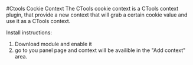 
#Ctools Cockie Context
The CTools cookie context is a CTools context plugin,
that provide a new context that will grab a certain cookie value and
use it as a CTools context.

Install instructions:  

1.  Download module and enable it
2. go to you panel page and context will be availible in the "Add context" area.
